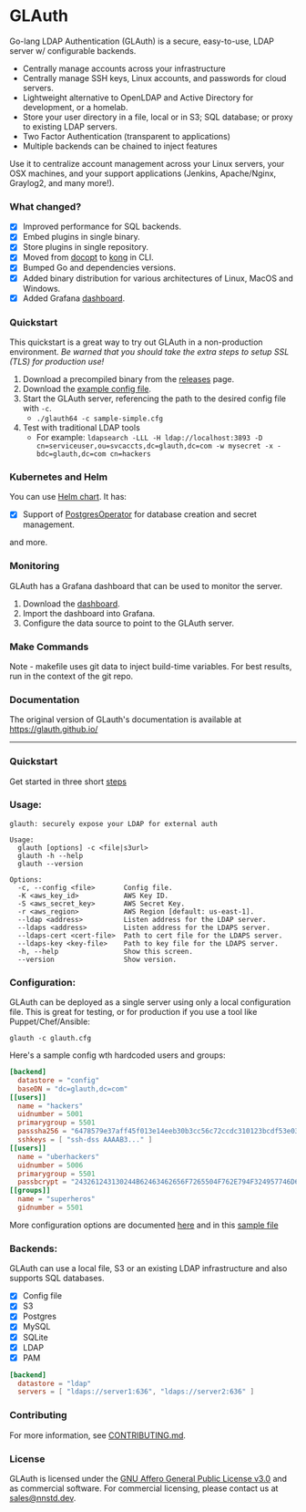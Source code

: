 # GLAuth
Go-lang LDAP Authentication (GLAuth) is a secure, easy-to-use, LDAP server w/ configurable backends.

* Centrally manage accounts across your infrastructure
* Centrally manage SSH keys, Linux accounts, and passwords for cloud servers.
* Lightweight alternative to OpenLDAP and Active Directory for development, or a homelab.
* Store your user directory in a file, local or in S3; SQL database; or proxy to existing LDAP servers.
* Two Factor Authentication (transparent to applications)
* Multiple backends can be chained to inject features

Use it to centralize account management across your Linux servers, your OSX machines, and your support applications (Jenkins, Apache/Nginx, Graylog2, and many more!).

### What changed?

- [x] Improved performance for SQL backends.
- [x] Embed plugins in single binary.
- [x] Store plugins in single repository.
- [x] Moved from [docopt](https://github.com/docopt/docopt-go) to [kong](https://github.com/alecthomas/kong) in CLI.
- [x] Bumped Go and dependencies versions.
- [x] Added binary distribution for various architectures of Linux, MacOS and Windows.
- [x] Added Grafana [dashboard](https://github.com/nnstd/glauth/blob/master/examples/dashboard.json).

### Quickstart
This quickstart is a great way to try out GLAuth in a non-production environment.  *Be warned that you should take the extra steps to setup SSL (TLS) for production use!*

1. Download a precompiled binary from the [releases](https://github.com/nnstd/glauth/releases) page.
2. Download the [example config file](https://github.com/nnstd/glauth/blob/master/examples/sample-simple.cfg).
3. Start the GLAuth server, referencing the path to the desired config file with `-c`.
   - `./glauth64 -c sample-simple.cfg`
4. Test with traditional LDAP tools
   - For example: `ldapsearch -LLL -H ldap://localhost:3893 -D cn=serviceuser,ou=svcaccts,dc=glauth,dc=com -w mysecret -x -bdc=glauth,dc=com cn=hackers`

### Kubernetes and Helm
You can use [Helm chart](https://github.com/nnstd/helm-glauth). It has:

- [x] Support of [PostgresOperator](https://github.com/movetokube/postgres-operator) for database creation and secret management.

and more.

### Monitoring

GLAuth has a Grafana dashboard that can be used to monitor the server.

1. Download the [dashboard](https://github.com/nnstd/glauth/blob/master/examples/dashboard.json).
2. Import the dashboard into Grafana.
3. Configure the data source to point to the GLAuth server.

### Make Commands

Note - makefile uses git data to inject build-time variables. For best results, run in the context of the git repo.

### Documentation

The original version of GLauth's documentation is available at https://glauth.github.io/

<hr>

### Quickstart

Get started in three short [steps](https://glauth.github.io/docs/quickstart.html)

### Usage:
```
glauth: securely expose your LDAP for external auth

Usage:
  glauth [options] -c <file|s3url>
  glauth -h --help
  glauth --version

Options:
  -c, --config <file>       Config file.
  -K <aws_key_id>           AWS Key ID.
  -S <aws_secret_key>       AWS Secret Key.
  -r <aws_region>           AWS Region [default: us-east-1].
  --ldap <address>          Listen address for the LDAP server.
  --ldaps <address>         Listen address for the LDAPS server.
  --ldaps-cert <cert-file>  Path to cert file for the LDAPS server.
  --ldaps-key <key-file>    Path to key file for the LDAPS server.
  -h, --help                Show this screen.
  --version                 Show version.
```

### Configuration:
GLAuth can be deployed as a single server using only a local configuration file.  This is great for testing, or for production if you use a tool like Puppet/Chef/Ansible:
```unix
glauth -c glauth.cfg
```
Here's a sample config wth hardcoded users and groups:
```toml
[backend]
  datastore = "config"
  baseDN = "dc=glauth,dc=com"
[[users]]
  name = "hackers"
  uidnumber = 5001
  primarygroup = 5501
  passsha256 = "6478579e37aff45f013e14eeb30b3cc56c72ccdc310123bcdf53e0333e3f416a"   # dogood
  sshkeys = [ "ssh-dss AAAAB3..." ]
[[users]]
  name = "uberhackers"
  uidnumber = 5006
  primarygroup = 5501
  passbcrypt = "243261243130244B62463462656F7265504F762E794F324957746D656541326B4B46596275674A79336A476845764B616D65446169784E41384F4432"   # dogood
[[groups]]
  name = "superheros"
  gidnumber = 5501
```

More configuration options are documented [here](https://glauth.github.io/docs/file.html) and in this [sample file](https://github.com/glauth/glauth/blob/master/v2/sample-simple.cfg)

### Backends:

GLAuth can use a local file, S3 or an existing LDAP infrastructure and also supports SQL databases.

- [x] Config file
- [x] S3
- [x] Postgres
- [x] MySQL
- [x] SQLite
- [x] LDAP
- [x] PAM

```toml
[backend]
  datastore = "ldap"
  servers = [ "ldaps://server1:636", "ldaps://server2:636" ]
```

### Contributing
For more information, see [CONTRIBUTING.md](CONTRIBUTING.md).

### License

GLAuth is licensed under the [GNU Affero General Public License v3.0](https://github.com/nnstd/glauth/blob/master/LICENSE) and as commercial software. For commercial licensing, please contact us at sales@nnstd.dev.
